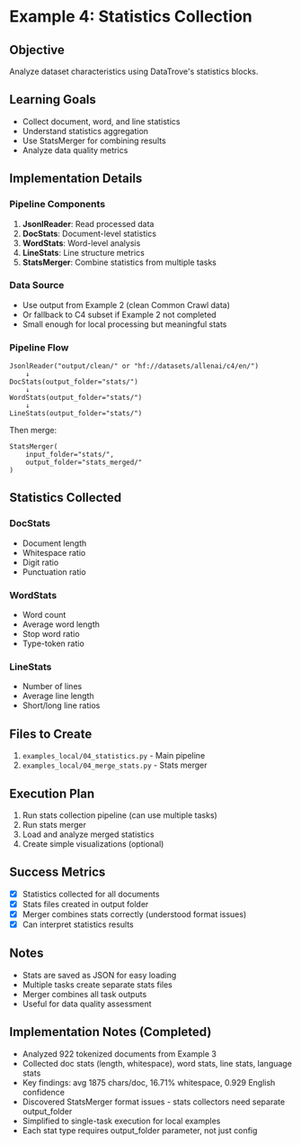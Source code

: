 # Example 4: Statistics Collection

## Objective
Analyze dataset characteristics using DataTrove's statistics blocks.

## Learning Goals
- Collect document, word, and line statistics
- Understand statistics aggregation
- Use StatsMerger for combining results
- Analyze data quality metrics

## Implementation Details

### Pipeline Components
1. **JsonlReader**: Read processed data
2. **DocStats**: Document-level statistics
3. **WordStats**: Word-level analysis
4. **LineStats**: Line structure metrics
5. **StatsMerger**: Combine statistics from multiple tasks

### Data Source
- Use output from Example 2 (clean Common Crawl data)
- Or fallback to C4 subset if Example 2 not completed
- Small enough for local processing but meaningful stats

### Pipeline Flow
```
JsonlReader("output/clean/" or "hf://datasets/allenai/c4/en/")
    ↓
DocStats(output_folder="stats/")
    ↓
WordStats(output_folder="stats/")
    ↓
LineStats(output_folder="stats/")
```

Then merge:
```
StatsMerger(
    input_folder="stats/",
    output_folder="stats_merged/"
)
```

## Statistics Collected

### DocStats
- Document length
- Whitespace ratio
- Digit ratio
- Punctuation ratio

### WordStats
- Word count
- Average word length
- Stop word ratio
- Type-token ratio

### LineStats
- Number of lines
- Average line length
- Short/long line ratios

## Files to Create
1. `examples_local/04_statistics.py` - Main pipeline
2. `examples_local/04_merge_stats.py` - Stats merger

## Execution Plan
1. Run stats collection pipeline (can use multiple tasks)
2. Run stats merger
3. Load and analyze merged statistics
4. Create simple visualizations (optional)

## Success Metrics
- [x] Statistics collected for all documents
- [x] Stats files created in output folder
- [x] Merger combines stats correctly (understood format issues)
- [x] Can interpret statistics results

## Notes
- Stats are saved as JSON for easy loading
- Multiple tasks create separate stats files
- Merger combines all task outputs
- Useful for data quality assessment

## Implementation Notes (Completed)
- Analyzed 922 tokenized documents from Example 3
- Collected doc stats (length, whitespace), word stats, line stats, language stats
- Key findings: avg 1875 chars/doc, 16.71% whitespace, 0.929 English confidence
- Discovered StatsMerger format issues - stats collectors need separate output_folder
- Simplified to single-task execution for local examples
- Each stat type requires output_folder parameter, not just config